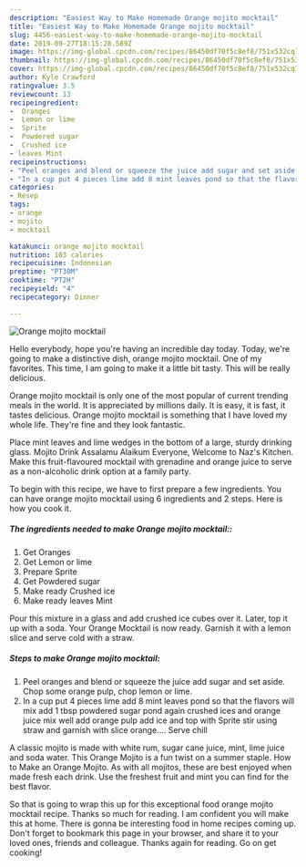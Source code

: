 ```yaml
---
description: "Easiest Way to Make Homemade Orange mojito mocktail"
title: "Easiest Way to Make Homemade Orange mojito mocktail"
slug: 4456-easiest-way-to-make-homemade-orange-mojito-mocktail
date: 2019-09-27T18:15:28.589Z
image: https://img-global.cpcdn.com/recipes/86450df70f5c8ef8/751x532cq70/orange-mojito-mocktail-recipe-main-photo.jpg
thumbnail: https://img-global.cpcdn.com/recipes/86450df70f5c8ef8/751x532cq70/orange-mojito-mocktail-recipe-main-photo.jpg
cover: https://img-global.cpcdn.com/recipes/86450df70f5c8ef8/751x532cq70/orange-mojito-mocktail-recipe-main-photo.jpg
author: Kyle Crawford
ratingvalue: 3.5
reviewcount: 13
recipeingredient:
-  Oranges
-  Lemon or lime
-  Sprite
-  Powdered sugar
-  Crushed ice
- leaves Mint
recipeinstructions:
- "Peel oranges and blend or squeeze the juice add sugar and set aside. Chop some orange pulp, chop lemon or lime."
- "In a cup put 4 pieces lime add 8 mint leaves pond so that the flavors will mix add 1 tbsp powdered sugar pond again crushed ices and orange juice mix well add orange pulp add ice and top with Sprite stir using straw and garnish with slice orange.... Serve chill"
categories:
- Resep
tags:
- orange
- mojito
- mocktail

katakunci: orange mojito mocktail
nutrition: 103 calories
recipecuisine: Indonesian
preptime: "PT30M"
cooktime: "PT2H"
recipeyield: "4"
recipecategory: Dinner

---
```



![Orange mojito mocktail](https://img-global.cpcdn.com/recipes/86450df70f5c8ef8/751x532cq70/orange-mojito-mocktail-recipe-main-photo.jpg)

Hello everybody, hope you're having an incredible day today. Today, we're going to make a distinctive dish, orange mojito mocktail. One of my favorites. This time, I am going to make it a little bit tasty. This will be really delicious.

Orange mojito mocktail is only one of the most popular of current trending meals in the world. It is appreciated by millions daily. It is easy, it is fast, it tastes delicious. Orange mojito mocktail is something that I have loved my whole life. They're fine and they look fantastic.

Place mint leaves and lime wedges in the bottom of a large, sturdy drinking glass. Mojito Drink Assalamu Alaikum Everyone, Welcome to Naz&#39;s Kitchen. Make this fruit-flavoured mocktail with grenadine and orange juice to serve as a non-alcoholic drink option at a family party.


To begin with this recipe, we have to first prepare a few ingredients. You can have orange mojito mocktail using 6 ingredients and 2 steps. Here is how you cook it.

##### The ingredients needed to make Orange mojito mocktail::

1. Get  Oranges
1. Get  Lemon or lime
1. Prepare  Sprite
1. Get  Powdered sugar
1. Make ready  Crushed ice
1. Make ready leaves Mint


Pour this mixture in a glass and add crushed ice cubes over it. Later, top it up with a soda. Your Orange Mocktail is now ready. Garnish it with a lemon slice and serve cold with a straw. 

##### Steps to make Orange mojito mocktail:

1. Peel oranges and blend or squeeze the juice add sugar and set aside. Chop some orange pulp, chop lemon or lime.
1. In a cup put 4 pieces lime add 8 mint leaves pond so that the flavors will mix add 1 tbsp powdered sugar pond again crushed ices and orange juice mix well add orange pulp add ice and top with Sprite stir using straw and garnish with slice orange.... Serve chill


A classic mojito is made with white rum, sugar cane juice, mint, lime juice and soda water. This Orange Mojito is a fun twist on a summer staple. How to Make an Orange Mojito. As with all mojitos, these are best enjoyed when made fresh each drink. Use the freshest fruit and mint you can find for the best flavor. 

So that is going to wrap this up for this exceptional food orange mojito mocktail recipe. Thanks so much for reading. I am confident you will make this at home. There is gonna be interesting food in home recipes coming up. Don't forget to bookmark this page in your browser, and share it to your loved ones, friends and colleague. Thanks again for reading. Go on get cooking!
